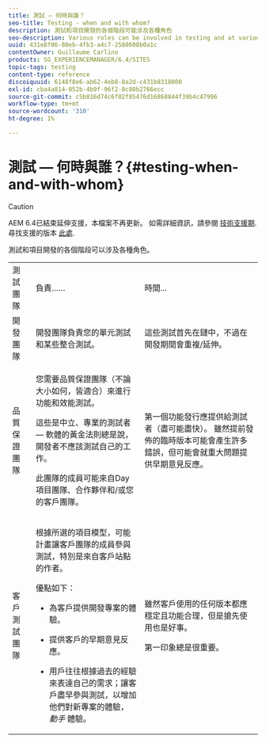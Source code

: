 ```yaml
---
title: 測試 — 何時與誰？
seo-title: Testing - when and with whom?
description: 測試和項目開發的各個階段可能涉及各種角色
seo-description: Various roles can be involved in testing and at various stages of project development
uuid: 431e8f06-80eb-4fb3-a4c7-2580608b0a1c
contentOwner: Guillaume Carlino
products: SG_EXPERIENCEMANAGER/6.4/SITES
topic-tags: testing
content-type: reference
discoiquuid: 6148f8e6-ab62-4eb8-8a2d-c431b8318000
exl-id: cba4a814-052b-4b9f-96f2-8c80b2766ecc
source-git-commit: c5b816d74c6f02f85476d16868844f39b4c47996
workflow-type: tm+mt
source-wordcount: '310'
ht-degree: 1%

---
```


# 測試 — 何時與誰？{#testing-when-and-with-whom}

>[!CAUTION]
>
>AEM 6.4已結束延伸支援，本檔案不再更新。 如需詳細資訊，請參閱 [技術支援期](https://helpx.adobe.com//tw/support/programs/eol-matrix.html). 尋找支援的版本 [此處](https://experienceleague.adobe.com/docs/).

測試和項目開發的各個階段可以涉及各種角色。

<table> 
 <tbody> 
  <tr> 
   <td>測試團隊</td> 
   <td>負責…… </td> 
   <td>時間...</td> 
  </tr> 
  <tr> 
   <td>開發團隊</td> 
   <td>開發團隊負責您的單元測試和某些整合測試。</td> 
   <td>這些測試首先在鏈中，不過在開發期間會重複/延伸。</td> 
  </tr> 
  <tr> 
   <td>品質保證團隊</td> 
   <td><p>您需要品質保證團隊（不論大小如何，皆適合）來進行功能和效能測試。</p> <p>這些是中立、專業的測試者 — 軟體的黃金法則總是說，開發者不應該測試自己的工作。</p> <p>此團隊的成員可能來自Day項目團隊、合作夥伴和/或您的客戶團隊。</p> </td> 
   <td><p>第一個功能發行應提供給測試者（盡可能盡快）。 雖然提前發佈的臨時版本可能會產生許多錯誤，但可能會就重大問題提供早期意見反應。</p> </td> 
  </tr> 
  <tr> 
   <td>客戶測試團隊</td> 
   <td><p>根據所選的項目模型，可能計畫讓客戶團隊的成員參與測試，特別是來自客戶站點的作者。</p> <p>優點如下：</p> 
    <ul> 
     <li><p>為客戶提供開發專案的體驗。</p> </li> 
     <li><p>提供客戶的早期意見反應。</p> </li> 
     <li><p>用戶往往根據過去的經驗來表達自己的需求；讓客戶盡早參與測試，以增加他們對新專案的體驗， <i>動手</i> 體驗。</p> </li> 
    </ul> </td> 
   <td><p>雖然客戶使用的任何版本都應穩定且功能合理，但是搶先使用也是好事。</p> <p>第一印象總是很重要。</p> </td> 
  </tr> 
 </tbody> 
</table>
